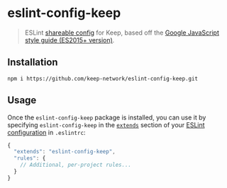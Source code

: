 # eslint-config-keep

> ESLint [shareable config](http://eslint.org/docs/developer-guide/shareable-configs.html) for Keep, based off the [Google JavaScript style guide (ES2015+ version)](https://google.github.io/styleguide/jsguide.html).

## Installation

`npm i https://github.com/keep-network/eslint-config-keep.git`

## Usage

Once the `eslint-config-keep` package is installed, you can use it by specifying `eslint-config-keep` in the [`extends`](http://eslint.org/docs/user-guide/configuring#extending-configuration-files) section of your [ESLint configuration](http://eslint.org/docs/user-guide/configuring) in `.eslintrc`:

```js
{
  "extends": "eslint-config-keep",
  "rules": {
    // Additional, per-project rules...
  }
}
```